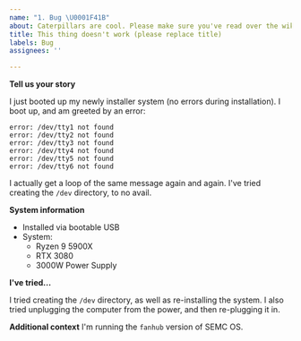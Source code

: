 ```yaml
---
name: "1. Bug \U0001F41B"
about: Caterpillars are cool. Please make sure you've read over the wiki before submitting.
title: This thing doesn't work (please replace title)
labels: Bug
assignees: ''

---
```


**Tell us your story**

I just booted up my newly installer system (no errors during installation). I boot up, and am greeted by an error:

```
error: /dev/tty1 not found
error: /dev/tty2 not found
error: /dev/tty3 not found
error: /dev/tty4 not found
error: /dev/tty5 not found
error: /dev/tty6 not found
```

I actually get a loop of the same message again and again. I've tried creating the `/dev` directory, to no avail.

**System information**

 - Installed via bootable USB
 - System:
   - Ryzen 9 5900X
   - RTX 3080
   - 3000W Power Supply

**I've tried...**

I tried creating the `/dev` directory, as well as re-installing the system. I also tried unplugging the computer from the power, and then re-plugging it in.

**Additional context**
I'm running the `fanhub` version of SEMC OS.
